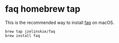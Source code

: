 # faq homebrew tap

This is the recommended way to install [faq] on macOS.

[faq]: https://github.com/jzelinskie/faq

```ssh
brew tap jzelinskie/faq
brew install faq
```
